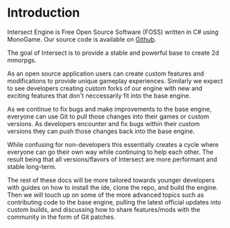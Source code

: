 # Introduction
Intersect Engine is Free Open Source Software (FOSS) written in C# using MonoGame. Our source code is available on [Github](https://github.com/AscensionGameDev/Intersect-Engine).

The goal of Intersect is to provide a stable and powerful base to create 2d mmorpgs.

As an open source application users can create custom features and modifications to provide unique gameplay experiences. Similarly we expect to see developers creating custom forks of our engine with new and exciting features that don't neccessarily fit into the base engine.

As we continue to fix bugs and make improvements to the base engine, everyone can use Git to pull those changes into their games or custom versions. As developers encounter and fix bugs within their custom versions they can push those changes back into the base engine.

While confusing for non-developers this essentially creates a cycle where everyone can go their own way while continuing to help each other. The result being that all versions/flavors of Intersect are more performant and stable long-term.

The rest of these docs will be more tailored towards younger developers with guides on how to install the ide, clone the repo, and build the engine. Then we will touch up on some of the more advanced topics such as contributing code to the base engine, pulling the latest official updates into custom builds, and discussing how to share features/mods with the community in the form of Git patches.
